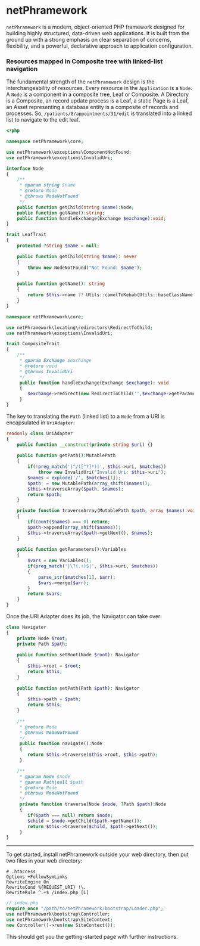 # netPhramework

`netPhramework` is a modern, object-oriented PHP framework designed for building 
highly structured, data-driven web applications. It is built from the ground up 
with a strong emphasis on clear separation of concerns, flexibility, and a 
powerful, declarative approach to application configuration.

### Resources mapped in Composite tree with linked-list navigation
The fundamental strength of the `netPhramework` design is the 
interchangeability of resources. Every resource in 
the `Application` is a `Node`. A `Node` is a component in a composite tree, 
Leaf or Composite. A Directory is a Composite, an record update process is a 
Leaf, a static Page is a Leaf, an Asset representing a database entity is
a composite of records and processes. So, `/patients/8/appointments/31/edit` is
translated into a linked list to navigate to the edit leaf.
```php
<?php

namespace netPhramework\core;

use netPhramework\exceptions\ComponentNotFound;
use netPhramework\exceptions\InvalidUri;

interface Node
{
    /**
     * @param string $name
     * @return Node
     * @throws NodeNotFound
     */
    public function getChild(string $name):Node;
    public function getName():string;  
    public function handleExchange(Exchange $exchange):void;
}

trait LeafTrait
{
    protected ?string $name = null;

    public function getChild(string $name): never
    {
        throw new NodeNotFound("Not Found: $name");
    }

    public function getName(): string
    {
        return $this->name ?? Utils::camelToKebab(Utils::baseClassName($this));
    }
}

namespace netPhramework\core;

use netPhramework\locating\redirectors\RedirectToChild;
use netPhramework\exceptions\InvalidUri;

trait CompositeTrait
{
    /**
     * @param Exchange $exchange
     * @return void
     * @throws InvalidUri
     */
     public function handleExchange(Exchange $exchange): void
     {
        $exchange->redirect(new RedirectToChild('',$exchange->getParameters()));
     }
}
```
The key to translating the `Path` (linked list) to a `Node` from a URI is
encapsulated in `UriAdapter`:

```php
readonly class UriAdapter
{
    public function __construct(private string $uri) {}
 
    public function getPath():MutablePath
    {
        if(!preg_match('|^/([^?]*)|', $this->uri, $matches))
            throw new InvalidUri("Invalid Uri: $this->uri");
        $names = explode('/', $matches[1]);
        $path  = new MutablePath(array_shift($names));
        $this->traverseArray($path, $names);
        return $path;
    }

    private function traverseArray(MutablePath $path, array $names):void
    {
        if(count($names) === 0) return;
        $path->append(array_shift($names));
        $this->traverseArray($path->getNext(), $names);
    }
    
    public function getParameters():Variables
    {
        $vars = new Variables();
        if(preg_match('|\?(.+)$|', $this->uri, $matches))
        {
            parse_str($matches[1], $arr);
            $vars->merge($arr);
        }
        return $vars;
    }
}
```
Once the URI Adapter does its job, the Navigator can take over:
```php
class Navigator
{
    private Node $root;
    private Path $path;
    
    public function setRoot(Node $root): Navigator
    {
        $this->root = $root;
        return $this;
    }
    
    public function setPath(Path $path): Navigator
    {
        $this->path = $path;
        return $this;
    }
    
    /**
     * @return Node
     * @throws NodeNotFound
     */
     public function navigate():Node
     {
        return $this->traverse($this->root, $this->path);
     }

    /**
     * @param Node $node
     * @param Path|null $path
     * @return Node
     * @throws NodeNotFound
     */
     private function traverse(Node $node, ?Path $path):Node
     {
        if($path === null) return $node;
        $child = $node->getChild($path->getName());
        return $this->traverse($child, $path->getNext());
     }
}
```
-----
To get started, install netPhramework outside your web directory, 
then put two files in your web directory:
```apacheconf
# .htaccess
Options +FollowSymLinks
RewriteEngine On
RewriteCond %{REQUEST_URI} !\.
RewriteRule ^.+$ /index.php [L]

```
```php
// index.php
require_once "/path/to/netPhramework/bootstrap/Loader.php";
use netPhramework\bootstrap\Controller;
use netPhramework\bootstrap\SiteContext;
new Controller()->run(new SiteContext());

```
This should get you the getting-started page with further instructions.
